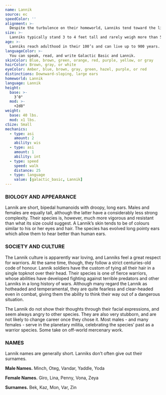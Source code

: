 ```yaml
---
name: Lannik
source: ec
speedColor: ''
alignment: >-
  Despite the turbulence on their homeworld, Lanniks tend toward the light side, though there are exceptions.
size: >-
  Lanniks typically stand 3 to 4 feet tall and rarely weigh more than 50 lbs. Regardless of your position in that range, your size is Small.
age: >-
  Lanniks reach adulthood in their 100’s and can live up to 900 years.
languageColor: >-
  You can speak, read, and write Galactic Basic and Lannik. 
skinColor: Blue, brown, green, orange, red, purple, yellow, or gray
hairColor: Brown, gray, or white
eyeColor: Amber, blue, brown, gray, green, hazel, purple, or red
distinctions: Downward-sloping, large ears
homeworld: Lannik
language: Lannik
height:
  base: >-
    3’0"
  mod: >-
    +2d8"
weight:
  base: 40 lbs.
  mod: x1 lbs.
cSize: Small
mechanics:
  - type: asi
    amount: 2
    ability: wis
  - type: asi
    amount: 1
    ability: int
  - type: speed
    speed: walk
    distance: 25
  - type: language
    value: [galactic_basic, Lannik]
---
```

### BIOLOGY AND APPEARANCE
Lannik are short, bipedal humanoids with droopy, long ears. Males and females are equally tall, although the latter have a considerably less strong complexity. Their species is, however, much more vigorous and resistant than what its size could suggest. A Lannik’s skin tends to be of colours similar to his or her eyes and hair. The species has evolved long pointy ears which allow them to hear better than human ears.

### SOCIETY AND CULTURE
The Lannik culture is apparently war loving, and Lanniks feel a great respect for warriors. At the same time, though, they follow a strict centuries-old code of honour. Lannik soldiers have the custom of tying all their hair in a single topknot over their head. Their species is one of fierce warriors, whose abilities have developed fighting against terrible predators and other Lanniks in a long history of wars. Although many regard the Lannik as hotheaded and temperamental, they are quite fearless and clear-headed even in combat, giving them the ability to think their way out of a dangerous situation.

The Lannik do not show their thoughts through their facial expressions, and seem always angry to other species. They are also very stubborn, and are not likely to change career once they chose it. Most males - and many females - serve in the planetary militia, celebrating the species’ past as a warrior species. Some take on off-world mercenary work.

### NAMES
Lannik names are generally short. Lanniks don’t often give out their surnames.

__Male Names.__ Minch, Oteg, Vandar, Yaddle, Yoda

__Female Names.__ Giro, Lina, Penny, Vona, Zeya

__Surnames.__ Bek, Kaz, Mon, Var, Zin



    